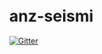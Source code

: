 # anz-seismi


[![Gitter](https://badges.gitter.im/Join%20Chat.svg)](https://gitter.im/chris-gunawardena/anz-seismi?utm_source=badge&utm_medium=badge&utm_campaign=pr-badge)